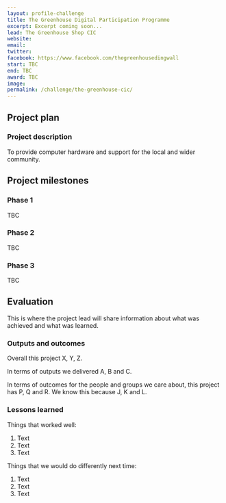 ```yaml
---
layout: profile-challenge
title: The Greenhouse Digital Participation Programme
excerpt: Excerpt coming soon...
lead: The Greenhouse Shop CIC
website: 
email: 
twitter: 
facebook: https://www.facebook.com/thegreenhousedingwall
start: TBC
end: TBC
award: TBC
image:
permalink: /challenge/the-greenhouse-cic/ 
---
```


## Project plan

### Project description

To provide computer hardware and support for the local and wider community. 



## Project milestones

### Phase 1

TBC

### Phase 2

TBC

### Phase 3

TBC



## Evaluation

This is where the project lead will share information about what was achieved and what was learned.

### Outputs and outcomes

Overall this project X, Y, Z.

In terms of outputs we delivered A, B and C.

In terms of outcomes for the people and groups we care about, this project has P, Q and R. We know this because J, K and L.

### Lessons learned

Things that worked well:

1. Text
2. Text
3. Text

Things that we would do differently next time:

1. Text
2. Text
3. Text